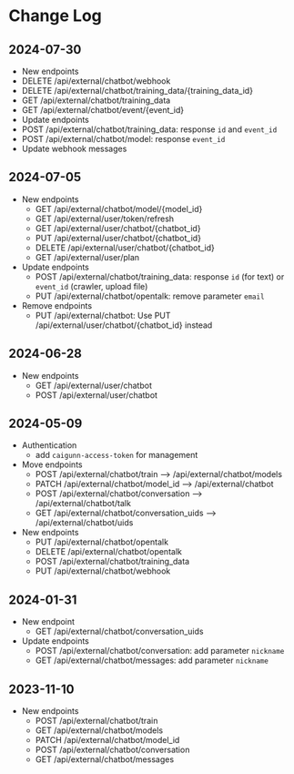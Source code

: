 # Change Log

## 2024-07-30
- New endpoints
 - DELETE /api/external/chatbot/webhook
 - DELETE /api/external/chatbot/training_data/{training_data_id}
 - GET /api/external/chatbot/training_data
 - GET /api/external/chatbot/event/{event_id}
- Update endpoints
 - POST /api/external/chatbot/training_data: response `id` and `event_id`
 - POST /api/external/chatbot/model: response `event_id`
- Update webhook messages


## 2024-07-05

- New endpoints
  - GET /api/external/chatbot/model/{model_id}
  - GET /api/external/user/token/refresh
  - GET /api/external/user/chatbot/{chatbot_id}
  - PUT /api/external/user/chatbot/{chatbot_id}
  - DELETE /api/external/user/chatbot/{chatbot_id}
  - GET /api/external/user/plan
- Update endpoints
  - POST /api/external/chatbot/training_data: response `id` (for text) or `event_id` (crawler, upload file)
  - PUT /api/external/chatbot/opentalk: remove parameter `email`
- Remove endpoints
  - PUT /api/external/chatbot: Use PUT /api/external/user/chatbot/{chatbot_id} instead

## 2024-06-28

- New endpoints
  - GET /api/external/user/chatbot
  - POST /api/external/user/chatbot

## 2024-05-09

- Authentication
  - add `caigunn-access-token` for management
- Move endpoints
  - POST /api/external/chatbot/train --> /api/external/chatbot/models
  - PATCH /api/external/chatbot/model_id --> /api/external/chatbot
  - POST /api/external/chatbot/conversation --> /api/external/chatbot/talk
  - GET /api/external/chatbot/conversation_uids --> /api/external/chatbot/uids
- New endpoints
  - PUT /api/external/chatbot/opentalk
  - DELETE /api/external/chatbot/opentalk
  - POST /api/external/chatbot/training_data
  - PUT /api/external/chatbot/webhook

## 2024-01-31

- New endpoint
  - GET /api/external/chatbot/conversation_uids
- Update endpoints
  - POST /api/external/chatbot/conversation: add parameter `nickname`
  - GET /api/external/chatbot/messages: add parameter `nickname`

## 2023-11-10

- New endpoints
  - POST /api/external/chatbot/train
  - GET /api/external/chatbot/models
  - PATCH /api/external/chatbot/model_id
  - POST /api/external/chatbot/conversation
  - GET /api/external/chatbot/messages
